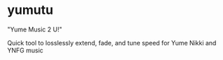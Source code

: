 # yumutu
"Yume Music 2 U!"

Quick tool to losslessly extend, fade, and tune speed for Yume Nikki and YNFG music
